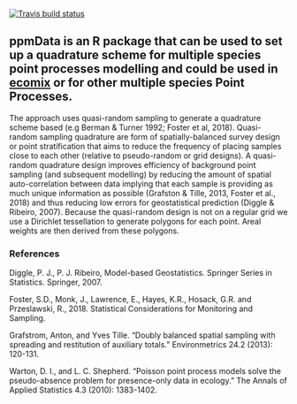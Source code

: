 [![Travis build
status](https://travis-ci.org/skiptoniam/ppmData.svg?branch=master)](https://travis-ci.org/skiptoniam/ppmData)

## ppmData is an R package that can be used to set up a quadrature scheme for multiple species point processes modelling and could be used in [ecomix](https://github.com/skiptoniam/ecomix) or for other multiple species Point Processes.

The approach uses quasi-random sampling to generate a quadrature scheme
based (e.g Berman & Turner 1992; Foster et al, 2018). Quasi-random
sampling quadrature are form of spatially-balanced survey design or
point stratification that aims to reduce the frequency of placing
samples close to each other (relative to pseudo-random or grid designs).
A quasi-random quadrature design improves efficiency of background point
sampling (and subsequent modelling) by reducing the amount of spatial
auto-correlation between data implying that each sample is providing as
much unique information as possible (Grafston & Tille, 2013, Foster et
al., 2018) and thus reducing low errors for geostatistical prediction
(Diggle & Ribeiro, 2007). Because the quasi-random design is not on a
regular grid we use a Dirichlet tessellation to generate polygons for
each point. Areal weights are then derived from these polygons.

### References

Diggle, P. J., P. J. Ribeiro, Model-based Geostatistics. Springer Series
in Statistics. Springer, 2007.

Foster, S.D., Monk, J., Lawrence, E., Hayes, K.R., Hosack, G.R. and
Przeslawski, R., 2018. Statistical Considerations for Monitoring and
Sampling.

Grafstrom, Anton, and Yves Tille. “Doubly balanced spatial sampling with
spreading and restitution of auxiliary totals.” Environmetrics 24.2
(2013): 120-131.

Warton, D. I., and L. C. Shepherd. “Poisson point process models solve
the pseudo-absence problem for presence-only data in ecology.” The
Annals of Applied Statistics 4.3 (2010): 1383-1402.
